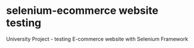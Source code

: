 # selenium-ecommerce website testing
University Project - testing E-commerce website with Selenium Framework
